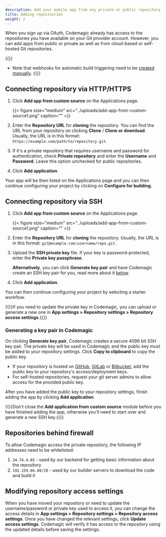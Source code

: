 ```yaml
---
description: Add your mobile app from any private or public repository
title: Adding repositories
weight: 2
---
```


When you sign up via OAuth, Codemagic already has access to the repositories you have available on your Git provider account. However, you can add apps from public or private as well as from cloud-based or self-hosted Git repositories. 

{{<notebox>}}
* Note that webhooks for automatic build triggering need to be [created manually](../building/automatic-build-triggering/#setup-webhooks-manually).
{{</notebox>}}

## Connecting repository via HTTP/HTTPS

1. Click **Add app from custom source** on the Applications page.

    {{< figure size="medium" src="../uploads/add-app-from-custom-source1.png" caption="" >}}

2. Enter the **Repository URL** for **cloning** the repository. You can find the URL from your repository on clicking **Clone** / **Clone or download**. Usually, the URL is in this format: `https://example.com/path/to/repository.git`.
3. If it's a private repository that requires username and password for authentication, check **Private repository** and enter the **Username** and **Password**. Leave this option unchecked for public repositories.
4. Click **Add application**.

Your app will be then listed on the Applications page and you can then continue configuring your project by clicking on **Configure for building**.

## Connecting repository via SSH

1. Click **Add app from custom source** on the Applications page.

    {{< figure size="medium" src="../uploads/add-app-from-custom-source1.png" caption="" >}}

2. Enter the **Repository URL** for **cloning** the repository. Usually, the URL is in this format: ` git@example.com:username/repo.git `.
3. Upload the **SSH private key** file. If your key is password-protected, enter the **Private key passphrase**. 

    **Alternatively**, you can click **Generate key pair** and have Codemagic create an SSH key pair for you, read more about it [below](#generating-a-key-pair-in-codemagic).
4. Click **Add application**.

You can then continue configuring your project by selecting a starter workflow.

{{<notebox>}}If you need to update the private key in Codemagic, you can upload or generate a new one in **App settings > Repository settings > Repository access settings**.{{</notebox>}}

### Generating a key pair in Codemagic

On clicking **Generate key pair**, Codemagic creates a secure 4096 bit SSH key pair. The private key will be used in Codemagic and the public key must be added to your repository settings. Click **Copy to clipboard** to copy the public key.

* If your repository is hosted on [GitHub](https://developer.github.com/v3/guides/managing-deploy-keys/#setup-2), [GitLab](https://www.deployhq.com/support/projects/updating-your-project-repository/uploading-your-public-key-to-gitlab-manually) or [Bitbucket](https://confluence.atlassian.com/bitbucket/use-access-keys-294486051.html), add the public key to your repository's access/deployment keys.
* For self-hosted repositories, request your git server admins to allow access for the provided public key.

After you have added the public key to your repository settings, finish adding the app by clicking **Add application**.

{{<notebox>}}Don't close the **Add application from custom source** module before you have finished adding the app, otherwise you'll need to start over and generate a new SSH key.{{</notebox>}}

## Repositories behind firewall

To allow Codemagic access the private repository, the following IP addresses need to be whitelisted:

1. `34.74.4.65` - used by our backend for getting basic information about the repository
2. `192.159.66.80/28` - used by our builder servers to download the code and build it

## Modifying repository access settings

When you have moved your repository or need to update the username/password or private key used to access it, you can change the access details in **App settings > Repository settings > Repository access settings**. Once you have changed the relevant settings, click **Update access settings**. Codemagic will verify it has access to the repository using the updated details before saving the settings.
